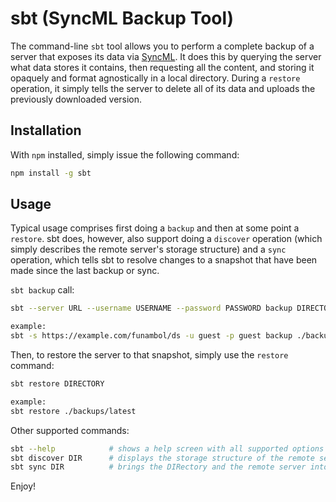 # sbt (SyncML Backup Tool)

The command-line ``sbt`` tool allows you to perform a complete backup
of a server that exposes its data via
[SyncML](http://en.wikipedia.org/wiki/SyncML). It does this by
querying the server what data stores it contains, then requesting all
the content, and storing it opaquely and format agnostically in a
local directory. During a ``restore`` operation, it simply tells the
server to delete all of its data and uploads the previously downloaded
version.

## Installation

With ``npm`` installed, simply issue the following command:

``` bash
npm install -g sbt
```

## Usage

Typical usage comprises first doing a ``backup`` and then at some
point a ``restore``. sbt does, however, also support doing a
``discover`` operation (which simply describes the remote server's
storage structure) and a ``sync`` operation, which tells sbt to
resolve changes to a snapshot that have been made since the last
backup or sync.

``sbt backup`` call:

``` bash
sbt --server URL --username USERNAME --password PASSWORD backup DIRECTORY

example:
sbt -s https://example.com/funambol/ds -u guest -p guest backup ./backups/latest
```

Then, to restore the server to that snapshot, simply use the ``restore`` command:

``` bash
sbt restore DIRECTORY

example:
sbt restore ./backups/latest
```

Other supported commands:

``` bash
sbt --help            # shows a help screen with all supported options
sbt discover DIR      # displays the storage structure of the remote server
sbt sync DIR          # brings the DIRectory and the remote server into sync
```

Enjoy!

